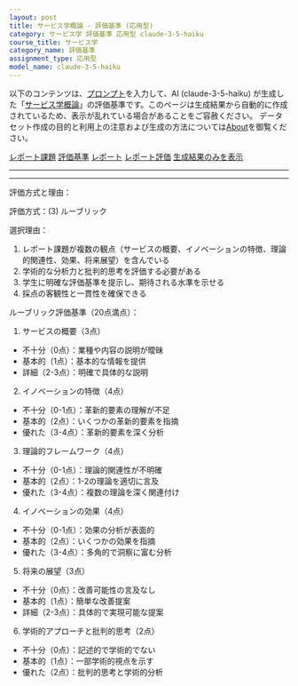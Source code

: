 ```yaml
---
layout: post
title: サービス学概論 - 評価基準 (応用型)
category: サービス学 評価基準 応用型 claude-3-5-haiku
course_title: サービス学
category_name: 評価基準
assignment_type: 応用型
model_name: claude-3-5-haiku
---
```


以下のコンテンツは、[プロンプト](http://127.0.0.1:8000/generated/サービス学/claude-3-5-haiku/prompt_評価基準-応用型.md)を入力して、AI (claude-3-5-haiku) が生成した「[サービス学概論](/contents/サービス学/)」の評価基準です。このページは生成結果から自動的に作成されているため、表示が乱れている場合があることをご容赦ください。
データセット作成の目的と利用上の注意および生成の方法については[About](/About)を御覧ください。

[レポート課題](../レポート課題-応用型)
[評価基準](../評価基準-応用型)
[レポート](../レポート-応用型)
[レポート評価](../レポート評価-応用型)
[生成結果のみを表示](http://127.0.0.1:8000/generated/サービス学/claude-3-5-haiku/評価基準-応用型.md)
  

***
***
  
評価方式と理由：

評価方式：(3) ルーブリック

選択理由：
1. レポート課題が複数の観点（サービスの概要、イノベーションの特徴、理論的関連性、効果、将来展望）を含んでいる
2. 学術的な分析力と批判的思考を評価する必要がある
3. 学生に明確な評価基準を提示し、期待される水準を示せる
4. 採点の客観性と一貫性を確保できる

ルーブリック評価基準（20点満点）：

1. サービスの概要（3点）
- 不十分（0点）：業種や内容の説明が曖昧
- 基本的（1点）：基本的な情報を提供
- 詳細（2-3点）：明確で具体的な説明

2. イノベーションの特徴（4点）
- 不十分（0-1点）：革新的要素の理解が不足
- 基本的（2点）：いくつかの革新的要素を指摘
- 優れた（3-4点）：革新的要素を深く分析

3. 理論的フレームワーク（4点）
- 不十分（0-1点）：理論的関連性が不明確
- 基本的（2点）：1-2の理論を適切に言及
- 優れた（3-4点）：複数の理論を深く関連付け

4. イノベーションの効果（4点）
- 不十分（0-1点）：効果の分析が表面的
- 基本的（2点）：いくつかの効果を指摘
- 優れた（3-4点）：多角的で洞察に富む分析

5. 将来の展望（3点）
- 不十分（0点）：改善可能性の言及なし
- 基本的（1点）：簡単な改善提案
- 詳細（2-3点）：具体的で実現可能な提案

6. 学術的アプローチと批判的思考（2点）
- 不十分（0点）：記述的で学術的でない
- 基本的（1点）：一部学術的視点を示す
- 優れた（2点）：批判的思考と学術的分析
